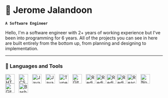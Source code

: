 # 🤖 Jerome Jalandoon 

**`A Software Engineer`**

Hello, I'm a software engineer with 2+ years of working experience but I've been into programming for 6 years. All of the projects you can see in here are built entirely from the bottom up, from planning and designing to implementation.

---

### 🧰 Languages and Tools

<img align="left" alt="HTML" width="30px" style="padding-right:10px;" src="https://cdn.jsdelivr.net/gh/devicons/devicon/icons/html5/html5-plain.svg" />
<img align="left" alt="CSS" width="30px" style="padding-right:10px;" src="https://cdn.jsdelivr.net/gh/devicons/devicon/icons/css3/css3-plain.svg" />
<img align="left" alt="JavaScript" width="30px" style="padding-right:10px;" src="https://cdn.jsdelivr.net/gh/devicons/devicon/icons/javascript/javascript-plain.svg" />
<img align="left" alt="Java" width="30px" style="padding-right:10px;" src="https://cdn.jsdelivr.net/gh/devicons/devicon/icons/java/java-original.svg"/>
<img align="left" alt="TypeScript" width="30px" style="padding-right:10px;" src="https://cdn.jsdelivr.net/gh/devicons/devicon/icons/typescript/typescript-plain.svg" />
<img align="left" alt="Git" width="30px" style="padding-right:10px;" src="https://cdn.jsdelivr.net/gh/devicons/devicon/icons/git/git-original.svg" />
<img align="left" alt="Redis" width="30px" src="https://cdn.jsdelivr.net/gh/devicons/devicon@latest/icons/redis/redis-plain-wordmark.svg" />
<img align="left" alt="Redis" width="30px" img src="https://cdn.jsdelivr.net/gh/devicons/devicon@latest/icons/rabbitmq/rabbitmq-original.svg" />
<img align="left" alt="Redis" width="30px" src="https://cdn.jsdelivr.net/gh/devicons/devicon@latest/icons/mongodb/mongodb-original-wordmark.svg" />      
<img align="left" alt="Redis" width="30px" src="https://cdn.jsdelivr.net/gh/devicons/devicon@latest/icons/puppeteer/puppeteer-original.svg" />     
<img align="left" alt="React" width="30px" style="padding-right:10px;" src="https://cdn.jsdelivr.net/gh/devicons/devicon/icons/react/react-original.svg" />
<img align="left" alt="NodeJS" width="30px" style="padding-right:10px;" src="https://cdn.jsdelivr.net/gh/devicons/devicon/icons/nodejs/nodejs-original.svg" />
<img align="left" alt="GitHub" width="30px" style="padding-right:10px;" src="https://cdn.jsdelivr.net/gh/devicons/devicon/icons/github/github-original.svg" />
<img align="left" alt="Bash" width="30px" style="padding-right:10px;" src="https://cdn.jsdelivr.net/gh/devicons/devicon/icons/bash/bash-original.svg" />
<br />

#

[website]: https://jeromejalandoon.online
